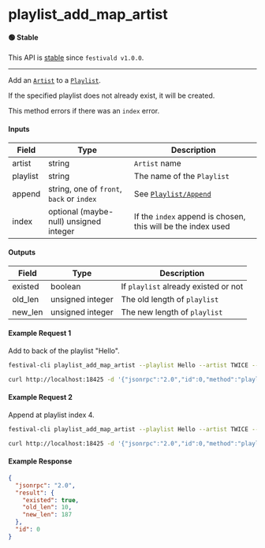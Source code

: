 # playlist_add_map_artist

#### 🟢 Stable
This API is [stable](/api-stability/marker.md) since `festivald v1.0.0`.

---

Add an [`Artist`](/common-objects/artist.md) to a [`Playlist`](/common-objects/playlist.md).

If the specified playlist does not already exist, it will be created.

This method errors if there was an `index` error.

#### Inputs
| Field    | Type                                        | Description |
|----------|---------------------------------------------|-------------|
| artist   | string                                      | `Artist` name
| playlist | string                                      | The name of the `Playlist`
| append   | string, one of `front`, `back` or `index`   | See [`Playlist/Append`](/json-rpc/playlist/playlist.md#append)
| index    | optional (maybe-null) unsigned integer      | If the `index` append is chosen, this will be the index used


#### Outputs
| Field   | Type    | Description |
|---------|---------|-------------|
| existed | boolean | If `playlist` already existed or not
| old_len | unsigned integer | The old length of `playlist`
| new_len | unsigned integer | The new length of `playlist`

#### Example Request 1
Add to back of the playlist "Hello".
```bash
festival-cli playlist_add_map_artist --playlist Hello --artist TWICE --append back
```
```bash
curl http://localhost:18425 -d '{"jsonrpc":"2.0","id":0,"method":"playlist_add_map_artist","params":{"playlist":"Hello","artist":"TWICE","append":"back"}}'
```

#### Example Request 2
Append at playlist index 4.
```bash
festival-cli playlist_add_map_artist --playlist Hello --artist TWICE --append index --index 4
```
```bash
curl http://localhost:18425 -d '{"jsonrpc":"2.0","id":0,"method":"playlist_add_map_artist","params":{"playlist":"Hello","artist":"TWICE","append":"index","index":4}}'
```

#### Example Response
```json
{
  "jsonrpc": "2.0",
  "result": {
    "existed": true,
    "old_len": 10,
    "new_len": 187
  },
  "id": 0
}
```
